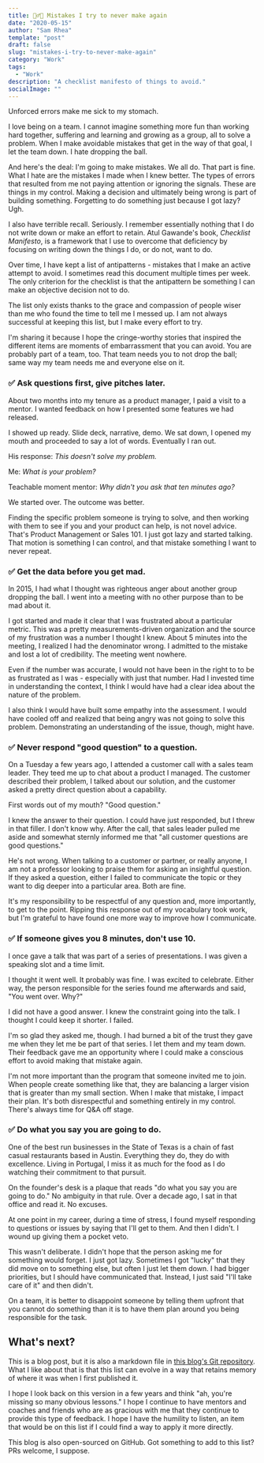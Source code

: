 ```yaml
---
title: 🤦‍♂️📝 Mistakes I try to never make again
date: "2020-05-15"
author: "Sam Rhea"
template: "post"
draft: false
slug: "mistakes-i-try-to-never-make-again"
category: "Work"
tags:
  - "Work"
description: "A checklist manifesto of things to avoid."
socialImage: ""
---
```


Unforced errors make me sick to my stomach.

I love being on a team. I cannot imagine something more fun than working hard together, suffering and learning and growing as a group, all to solve a problem. When I make avoidable mistakes that get in the way of that goal, I let the team down. I hate dropping the ball.

And here's the deal: I'm going to make mistakes. We all do. That part is fine. What I hate are the mistakes I made when I knew better. The types of errors that resulted from me not paying attention or ignoring the signals. These are things in my control. Making a decision and ultimately being wrong is part of building something. Forgetting to do something just because I got lazy? Ugh.

I also have terrible recall. Seriously. I remember essentially nothing that I do not write down or make an effort to retain. Atul Gawande's book, *Checklist Manifesto*, is a framework that I use to overcome that deficiency by focusing on writing down the things I do, or do not, want to do.

Over time, I have kept a list of antipatterns - mistakes that I make an active attempt to avoid. I sometimes read this document multiple times per week. The only criterion for the checklist is that the antipattern be something I can make an objective decision not to do.

The list only exists thanks to the grace and compassion of people wiser than me who found the time to tell me I messed up. I am not always successful at keeping this list, but I make every effort to try.

I'm sharing it because I hope the cringe-worthy stories that inspired the different items are moments of embarrassment that you can avoid. You are probably part of a team, too. That team needs you to not drop the ball; same way my team needs me and everyone else on it.

### ✅ Ask questions first, give pitches later.

About two months into my tenure as a product manager, I paid a visit to a mentor. I wanted feedback on how I presented some features we had released.

I showed up ready. Slide deck, narrative, demo. We sat down, I opened my mouth and proceeded to say a lot of words. Eventually I ran out.

His response:  _This doesn't solve my problem._

Me:  _What is your problem?_

Teachable moment mentor:  _Why didn't you ask that ten minutes ago?_

We started over. The outcome was better.

Finding the specific problem someone is trying to solve, and then working with them to see if you and your product can help, is not novel advice. That's Product Management or Sales 101. I just got lazy and started talking. That motion is something I can control, and that mistake something I want to never repeat.

### ✅ Get the data before you get mad.

In 2015, I had what I thought was righteous anger about another group dropping the ball. I went into a meeting with no other purpose than to be mad about it.

I got started and made it clear that I was frustrated about a particular metric. This was a pretty measurements-driven organization and the source of my frustration was a number I thought I knew. About 5 minutes into the meeting, I realized I had the denominator wrong. I admitted to the mistake and lost a lot of credibility. The meeting went nowhere.

Even if the number was accurate, I would not have been in the right to to be as frustrated as I was - especially with just that number. Had I invested time in understanding the context, I think I would have had a clear idea about the nature of the problem.

I also think I would have built some empathy into the assessment. I would have cooled off and realized that being angry was not going to solve this problem. Demonstrating an understanding of the issue, though, might have.

### ✅ Never respond "good question" to a question.

On a Tuesday a few years ago, I attended a customer call with a sales team leader. They teed me up to chat about a product I managed. The customer described their problem, I talked about our solution, and the customer asked a pretty direct question about a capability.

First words out of my mouth? "Good question."

I knew the answer to their question. I could have just responded, but I threw in that filler. I don't know why. After the call, that sales leader pulled me aside and somewhat sternly informed me that "all customer questions are good questions."

He's not wrong. When talking to a customer or partner, or really anyone, I am not a professor looking to praise them for asking an insightful question. If they asked a question, either I failed to communicate the topic or they want to dig deeper into a particular area. Both are fine.

It's my responsibility to be respectful of any question and, more importantly, to get to the point. Ripping this response out of my vocabulary took work, but I'm grateful to have found one more way to improve how I communicate.

### ✅ If someone gives you 8 minutes, don't use 10.

I once gave a talk that was part of a series of presentations. I was given a speaking slot and a time limit.

I thought it went well. It probably was fine. I was excited to celebrate. Either way, the person responsible for the series found me afterwards and said, "You went over. Why?"

I did not have a good answer. I knew the constraint going into the talk. I thought I could keep it shorter. I failed.

I'm so glad they asked me, though. I had burned a bit of the trust they gave me when they let me be part of that series. I let them and my team down. Their feedback gave me an opportunity where I could make a conscious effort to avoid making that mistake again.

I'm not more important than the program that someone invited me to join. When people create something like that, they are balancing a larger vision that is greater than my small section. When I make that mistake, I impact their plan. It's both disrespectful and something entirely in my control. There's always time for Q&A off stage.

### ✅ Do what you say you are going to do.

One of the best run businesses in the State of Texas is a chain of fast casual restaurants based in Austin. Everything they do, they do with excellence. Living in Portugal, I miss it as much for the food as I do watching their commitment to that pursuit.

On the founder's desk is a plaque that reads "do what you say you are going to do." No ambiguity in that rule. Over a decade ago, I sat in that office and read it. No excuses.

At one point in my career, during a time of stress, I found myself responding to questions or issues by saying that I'll get to them. And then I didn't. I wound up giving them a pocket veto.

This wasn't deliberate. I didn't hope that the person asking me for something would forget. I just got lazy. Sometimes I got "lucky" that they did move on to something else, but often I just let them down. I had bigger priorities, but I should have communicated that. Instead, I just said "I'll take care of it" and then didn't.

On a team, it is better to disappoint someone by telling them upfront that you cannot do something than it is to have them plan around you being responsible for the task.

## What's next?

This is a blog post, but it is also a markdown file in [this blog's Git repository](https://blog.samrhea.com/post/serverless-cms/). What I like about that is that this list can evolve in a way that retains memory of where it was when I first published it.

I hope I look back on this version in a few years and think "ah, you're missing so many obvious lessons." I hope I continue to have mentors and coaches and friends who are as gracious with me that they continue to provide this type of feedback. I hope I have the humility to listen, an item that would be on this list if I could find a way to apply it more directly.

This blog is also open-sourced on GitHub. Got something to add to this list? PRs welcome, I suppose.
